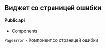 ## Виджет со страницей ошибки

#### Public api

-   Components

`PageError` - Компонент со страницей ошибки

